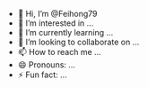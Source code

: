 - 👋 Hi, I’m @Feihong79
- 👀 I’m interested in ...
- 🌱 I’m currently learning ...
- 💞️ I’m looking to collaborate on ...
- 📫 How to reach me ...
- 😄 Pronouns: ...
- ⚡ Fun fact: ...

<!---
Feihong79/Feihong79 is a ✨ special ✨ repository because its `README.md` (this file) appears on your GitHub profile.
You can click the Preview link to take a look at your changes. I am Feihong and come from shenzhen, China.
--->

